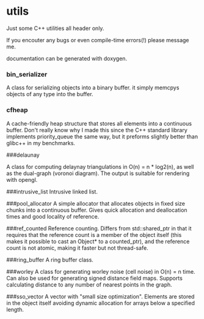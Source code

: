 # utils
Just some C++ utilities all header only.

If you encouter any bugs or even compile-time errors(!) please message me.

documentation can be generated with doxygen.

### bin_serializer
A class for serializing objects into a binary buffer. it simply memcpys objects of any type into the buffer.

### cfheap

A cache-friendly heap structure that stores all elements into a continuous buffer. Don't really know why I made this since the C++ standard library implements priority\_queue the same way, but it preforms slightly better than glibc++ in my benchmarks.

###delaunay

A class for computing delaynay triangulations in O(n) = n \* log2(n), as well as the dual-graph (voronoi diagram). The output is suitable for rendering with opengl.

###intrusive_list
Intrusive linked list.

###pool_allocator
A simple allocator that allocates objects in fixed size chunks into a continuous buffer. Gives quick allocation and deallocation times and good locality of reference.

###ref_counted
Reference counting. Differs from std::shared\_ptr in that it requires that the reference count is a member of the object itself (this makes it possible to cast an Object\* to a counted\_ptr<Object>), and the reference count is not atomic, making it faster but not thread-safe.

###ring_buffer
A ring buffer class.

###worley
A class for generating worley noise (cell noise) in O(n) = n time. Can also be used for generating signed distance field maps. Supports calculating distance to any number of nearest points in the graph.

###sso_vector
A vector with "small size optimization". Elements are stored in the object itself avoiding dynamic allocation for arrays below a specified length.
